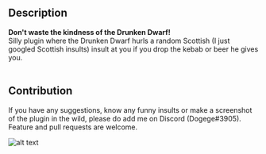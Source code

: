 ## Description ##
**Don't waste the kindness of the Drunken Dwarf!** <br/> 
Silly plugin where the Drunken Dwarf hurls a random Scottish (I just googled Scottish insults) insult at you if you drop the kebab or beer he gives you. <br/>
<br/>

## Contribution ##
If you have any suggestions, know any funny insults or make a screenshot of the plugin in the wild, please do add me on Discord (Dogege#3905).
Feature and pull requests are welcome.

![alt text](https://i.imgur.com/nnIWnwi.png)
